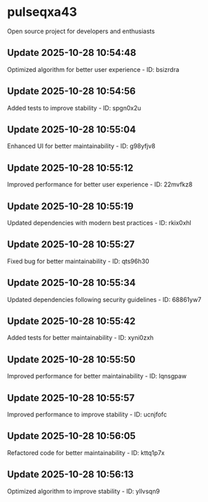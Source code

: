 # pulseqxa43
Open source project for developers and enthusiasts

## Update 2025-10-28 10:54:48
Optimized algorithm for better user experience - ID: bsizrdra


## Update 2025-10-28 10:54:56
Added tests to improve stability - ID: spgn0x2u


## Update 2025-10-28 10:55:04
Enhanced UI for better maintainability - ID: g98yfjv8


## Update 2025-10-28 10:55:12
Improved performance for better user experience - ID: 22mvfkz8


## Update 2025-10-28 10:55:19
Updated dependencies with modern best practices - ID: rkix0xhl


## Update 2025-10-28 10:55:27
Fixed bug for better maintainability - ID: qts96h30


## Update 2025-10-28 10:55:34
Updated dependencies following security guidelines - ID: 68861yw7


## Update 2025-10-28 10:55:42
Added tests for better maintainability - ID: xyni0zxh


## Update 2025-10-28 10:55:50
Improved performance for better maintainability - ID: lqnsgpaw


## Update 2025-10-28 10:55:57
Improved performance to improve stability - ID: ucnjfofc


## Update 2025-10-28 10:56:05
Refactored code for better maintainability - ID: kttq1p7x


## Update 2025-10-28 10:56:13
Optimized algorithm to improve stability - ID: yllvsqn9

